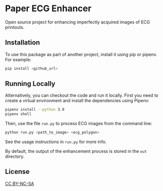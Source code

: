 # Paper ECG Enhancer

Open source project for enhancing imperfectly acquired images of ECG printouts.

## Installation

To use this package as part of another project, install it using pip or pipenv. For example:

```sh
pip install <github_url>
```

## Running Locally

Alternatively, you can checkout the code and run it locally. First you need to create a virtual environment and install the dependencies using Pipenv:

```sh
pipenv install --python 3.9
pipenv shell
```

Then, use the file `run.py` to process ECG images from the command line:

```sh
python run.py <path_to_image> <ecg_polygon>
```

See the usage instructions in `run.py` for more info.

By default, the output of the enhancement process is stored in the `out` directory.

## License

[CC BY-NC-SA](LICENSE.md)
